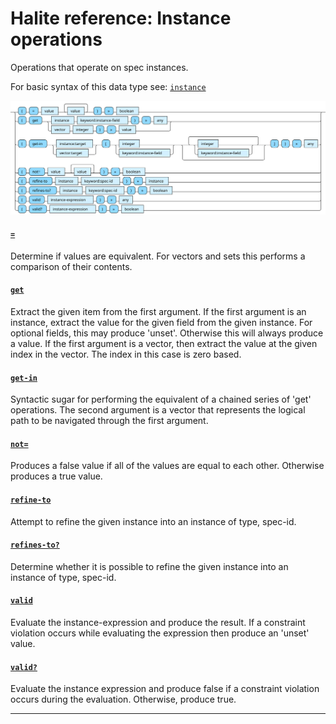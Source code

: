 <!---
  This markdown file was generated. Do not edit.
  -->

# Halite reference: Instance operations

Operations that operate on spec instances.

For basic syntax of this data type see: [`instance`](halite-basic-syntax-reference.md#instance)

!["instance-op"](./halite-bnf-diagrams/instance-op.svg)

#### [`=`](halite-full-reference.md#_E)

Determine if values are equivalent. For vectors and sets this performs a comparison of their contents.

#### [`get`](halite-full-reference.md#get)

Extract the given item from the first argument. If the first argument is an instance, extract the value for the given field from the given instance. For optional fields, this may produce 'unset'. Otherwise this will always produce a value. If the first argument is a vector, then extract the value at the given index in the vector. The index in this case is zero based.

#### [`get-in`](halite-full-reference.md#get-in)

Syntactic sugar for performing the equivalent of a chained series of 'get' operations. The second argument is a vector that represents the logical path to be navigated through the first argument.

#### [`not=`](halite-full-reference.md#not_E)

Produces a false value if all of the values are equal to each other. Otherwise produces a true value.

#### [`refine-to`](halite-full-reference.md#refine-to)

Attempt to refine the given instance into an instance of type, spec-id.

#### [`refines-to?`](halite-full-reference.md#refines-to_Q)

Determine whether it is possible to refine the given instance into an instance of type, spec-id.

#### [`valid`](halite-full-reference.md#valid)

Evaluate the instance-expression and produce the result. If a constraint violation occurs while evaluating the expression then produce an 'unset' value.

#### [`valid?`](halite-full-reference.md#valid_Q)

Evaluate the instance expression and produce false if a constraint violation occurs during the evaluation. Otherwise, produce true.

---
